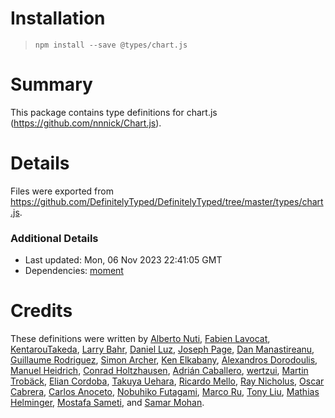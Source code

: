 # Installation
> `npm install --save @types/chart.js`

# Summary
This package contains type definitions for chart.js (https://github.com/nnnick/Chart.js).

# Details
Files were exported from https://github.com/DefinitelyTyped/DefinitelyTyped/tree/master/types/chart.js.

### Additional Details
 * Last updated: Mon, 06 Nov 2023 22:41:05 GMT
 * Dependencies: [moment](https://npmjs.com/package/moment)

# Credits
These definitions were written by [Alberto Nuti](https://github.com/anuti), [Fabien Lavocat](https://github.com/FabienLavocat), [KentarouTakeda](https://github.com/KentarouTakeda), [Larry Bahr](https://github.com/larrybahr), [Daniel Luz](https://github.com/mernen), [Joseph Page](https://github.com/josefpaij), [Dan Manastireanu](https://github.com/danmana), [Guillaume Rodriguez](https://github.com/guillaume-ro-fr), [Simon Archer](https://github.com/archy-bold), [Ken Elkabany](https://github.com/braincore), [Alexandros Dorodoulis](https://github.com/alexdor), [Manuel Heidrich](https://github.com/mahnuh), [Conrad Holtzhausen](https://github.com/Conrad777), [Adrián Caballero](https://github.com/adripanico), [wertzui](https://github.com/wertzui), [Martin Trobäck](https://github.com/lekoaf), [Elian Cordoba](https://github.com/ElianCordoba), [Takuya Uehara](https://github.com/indigolain), [Ricardo Mello](https://github.com/ricmello), [Ray Nicholus](https://github.com/rnicholus), [Oscar Cabrera](https://github.com/mrjack88), [Carlos Anoceto](https://github.com/canoceto), [Nobuhiko Futagami](https://github.com/nobu222), [Marco Ru](https://github.com/Marcoru97), [Tony Liu](https://github.com/tonybadguy), [Mathias Helminger](https://github.com/Ilmarinen100), [Mostafa Sameti](https://github.com/IVIosi), and [Samar Mohan](https://github.com/samarmohan).
